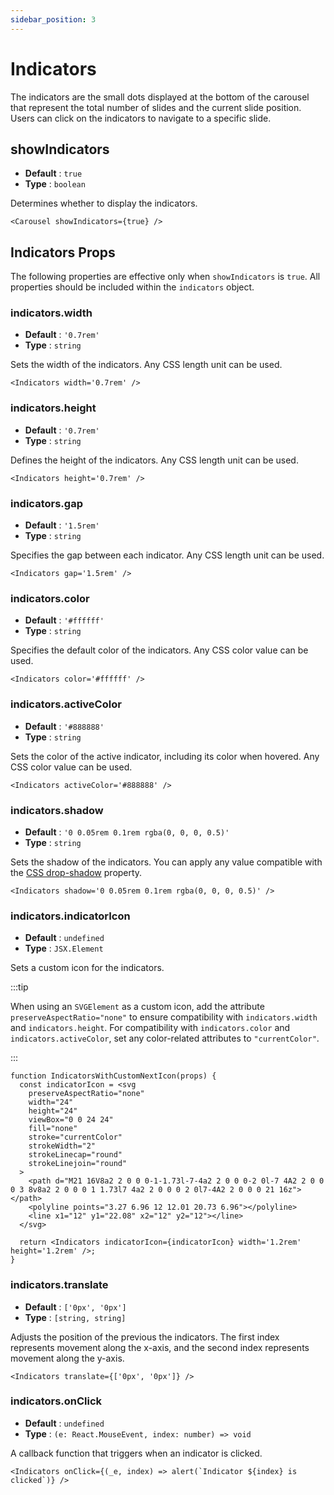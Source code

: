 ```yaml
---
sidebar_position: 3
---
```


# Indicators

The indicators are the small dots displayed at the bottom of the carousel that represent the total number of slides and the current slide position. Users can click on the indicators to navigate to a specific slide.

## showIndicators

* **Default** : `true`
* **Type** : `boolean`

Determines whether to display the indicators.

```tsx live
<Carousel showIndicators={true} />
```

## Indicators Props

The following properties are effective only when `showIndicators` is `true`. All properties should be included within the `indicators` object.

### indicators.width

* **Default** : `'0.7rem'`
* **Type** : `string`

Sets the width of the indicators. Any CSS length unit can be used.

```tsx live
<Indicators width='0.7rem' />
```

### indicators.height

* **Default** : `'0.7rem'`
* **Type** : `string`

Defines the height of the indicators. Any CSS length unit can be used.

```tsx live
<Indicators height='0.7rem' />
```

### indicators.gap

* **Default** : `'1.5rem'`
* **Type** : `string`

Specifies the gap between each indicator. Any CSS length unit can be used.

```tsx live
<Indicators gap='1.5rem' />
```

### indicators.color

* **Default** : `'#ffffff'`
* **Type** : `string`

Specifies the default color of the indicators. Any CSS color value can be used.

```tsx live
<Indicators color='#ffffff' />
```

### indicators.activeColor

* **Default** : `'#888888'`
* **Type** : `string`

Sets the color of the active indicator, including its color when hovered. Any CSS color value can be used.

```tsx live
<Indicators activeColor='#888888' />
```

### indicators.shadow

* **Default** : `'0 0.05rem 0.1rem rgba(0, 0, 0, 0.5)'`
* **Type** : `string`

Sets the shadow of the indicators. You can apply any value compatible with the [CSS drop-shadow](https://developer.mozilla.org/en-US/docs/Web/CSS/filter-function/drop-shadow) property.


```tsx live
<Indicators shadow='0 0.05rem 0.1rem rgba(0, 0, 0, 0.5)' />
```

### indicators.indicatorIcon

* **Default** : `undefined`
* **Type** : `JSX.Element`

Sets a custom icon for the indicators.

:::tip

 When using an `SVGElement` as a custom icon, add the attribute `preserveAspectRatio="none"` to ensure compatibility with `indicators.width` and `indicators.height`. For compatibility with `indicators.color` and `indicators.activeColor`, set any color-related attributes to `"currentColor"`.

:::

```tsx live
function IndicatorsWithCustomNextIcon(props) {
  const indicatorIcon = <svg
    preserveAspectRatio="none"
    width="24"
    height="24"
    viewBox="0 0 24 24"
    fill="none"
    stroke="currentColor"
    strokeWidth="2"
    strokeLinecap="round"
    strokeLinejoin="round"
  >
    <path d="M21 16V8a2 2 0 0 0-1-1.73l-7-4a2 2 0 0 0-2 0l-7 4A2 2 0 0 0 3 8v8a2 2 0 0 0 1 1.73l7 4a2 2 0 0 0 2 0l7-4A2 2 0 0 0 21 16z"></path>
    <polyline points="3.27 6.96 12 12.01 20.73 6.96"></polyline>
    <line x1="12" y1="22.08" x2="12" y2="12"></line>
  </svg>

  return <Indicators indicatorIcon={indicatorIcon} width='1.2rem' height='1.2rem' />;
}
```
### indicators.translate

* **Default** : `['0px', '0px']`
* **Type** : `[string, string]`

Adjusts the position of the previous the indicators. The first index represents movement along the x-axis, and the second index represents movement along the y-axis.

```tsx live
<Indicators translate={['0px', '0px']} />
```

### indicators.onClick

* **Default** : `undefined`
* **Type** : `(e: React.MouseEvent, index: number) => void`

A callback function that triggers when an indicator is clicked. 

```tsx live
<Indicators onClick={(_e, index) => alert(`Indicator ${index} is clicked`)} />
```
